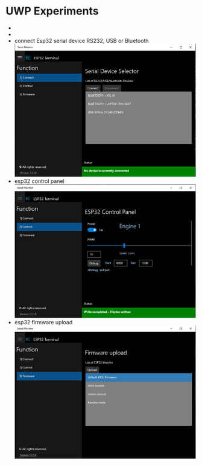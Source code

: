 
# UWP Experiments
*
*
* connect Esp32 serial device RS232, USB or Bluetooth
![Device List](./UWP/Serial/Assets/device.jpg)  
* esp32 control panel
![Device Control](./UWP/Serial/Assets/control.jpg) 
* esp32 firmware upload
![Firmware Upload](./UWP/Serial/Assets/firmware.jpg)
